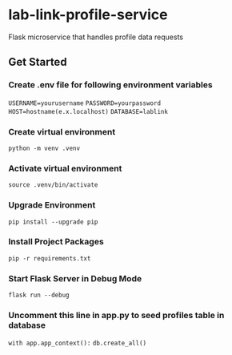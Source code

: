 # lab-link-profile-service
Flask microservice that handles profile data requests

## Get Started

### Create .env file for following environment variables
```USERNAME=yourusername```
```PASSWORD=yourpassword```
```HOST=hostname(e.x.localhost)```
```DATABASE=lablink```

### Create virtual environment
```python -m venv .venv```

### Activate virtual environment
```source .venv/bin/activate```

### Upgrade Environment
```pip install --upgrade pip```

### Install Project Packages
```pip -r requirements.txt```

### Start Flask Server in Debug Mode
```flask run --debug```

### Uncomment this line in app.py to seed profiles table in database
```with app.app_context():```
    ```db.create_all()```
